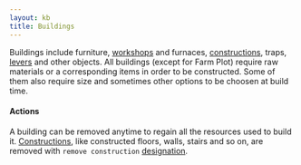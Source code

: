 ```yaml
---
layout: kb
title: Buildings
---
```


Buildings include furniture, [workshops](workshops.html) and furnaces, [constructions](constructions.html), traps, [levers](lever.html) and other objects. All buildings (except for Farm Plot) require raw materials or a corresponding items in order to be constructed. Some of them also require size and sometimes other options to be choosen at build time.

#### Actions

A building can be removed anytime to regain all the resources used to build it. [Constructions](constructions.html), like constructed floors, walls, stairs and so on, are removed with `remove construction` [designation](designations.html).

